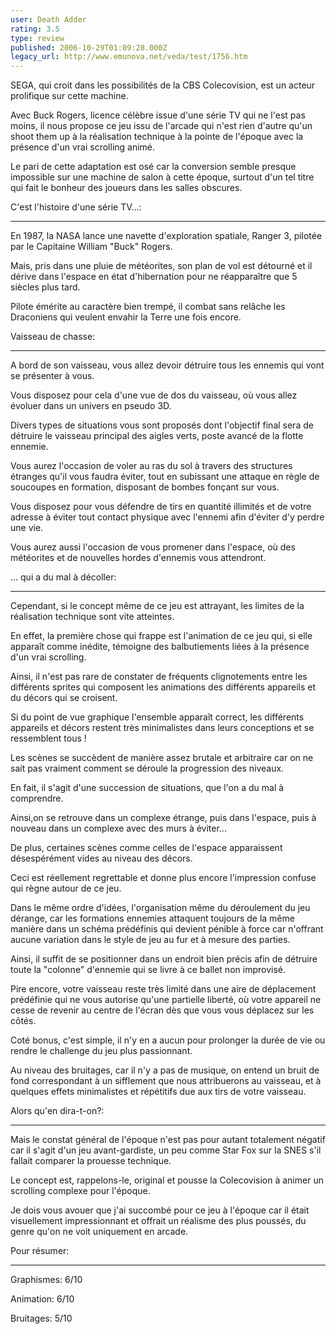 ```yaml
---
user: Death Adder
rating: 3.5
type: review
published: 2006-10-29T01:09:28.000Z
legacy_url: http://www.emunova.net/veda/test/1756.htm
---
```

SEGA, qui croit dans les possibilités de la CBS Colecovision, est un acteur prolifique sur cette machine.  

Avec Buck Rogers, licence célèbre issue d'une série TV qui ne l'est pas moins, il nous propose ce jeu issu de l'arcade qui n'est rien d'autre qu'un shoot them up à la réalisation technique à la pointe de l'époque avec la présence d'un vrai scrolling animé.  

Le pari de cette adaptation est osé car la conversion semble presque impossible sur une machine de salon à cette époque, surtout d'un tel titre qui fait le bonheur des joueurs dans les salles obscures.  

  

  

C'est l'histoire d'une série TV...:  

---------------------------------------  

En 1987, la NASA lance une navette d'exploration spatiale, Ranger 3, pilotée par le Capitaine William "Buck" Rogers.  

Mais, pris dans une pluie de météorites, son plan de vol est détourné et il dérive dans l'espace en état d'hibernation pour ne réapparaître que 5 siècles plus tard.  

Pilote émérite au caractère bien trempé, il combat sans relâche les Draconiens qui veulent envahir la Terre une fois encore.  

  

  

Vaisseau de chasse:  

-------------------------  

A bord de son vaisseau, vous allez devoir détruire tous les ennemis qui vont se présenter à vous.  

Vous disposez pour cela d'une vue de dos du vaisseau, où vous allez évoluer dans un univers en pseudo 3D.  

Divers types de situations vous sont proposés dont l'objectif final sera de détruire le vaisseau principal des aigles verts, poste avancé de la flotte ennemie.  

Vous aurez l'occasion de voler au ras du sol à travers des structures étranges qu'il vous faudra éviter, tout en subissant une attaque en règle de soucoupes en formation, disposant de bombes fonçant sur vous.  

Vous disposez pour vous défendre de tirs en quantité illimités et de votre adresse à éviter tout contact physique avec l'ennemi afin d'éviter d'y perdre une vie.  

Vous aurez aussi l'occasion de vous promener dans l'espace, où des météorites et de nouvelles hordes d'ennemis vous attendront.  

  

  

... qui a du mal à décoller:  

--------------------------------  

Cependant, si le concept même de ce jeu est attrayant, les limites de la réalisation technique sont vite atteintes.  

En effet, la première chose qui frappe est l'animation de ce jeu qui, si elle apparaît comme inédite, témoigne des balbutiements liées à la présence d'un vrai scrolling.  

Ainsi, il n'est pas rare de constater de fréquents clignotements entre les différents sprites qui composent les animations des différents appareils et du décors qui se croisent.  

Si du point de vue graphique l'ensemble apparaît correct, les différents appareils et décors restent très minimalistes dans leurs conceptions et se ressemblent tous !  

Les scènes se succèdent de manière assez brutale et arbitraire car on ne sait pas vraiment comment se déroule la progression des niveaux.  

En fait, il s'agit d'une succession de situations, que l'on a du mal à comprendre.  

Ainsi,on se retrouve dans un complexe étrange, puis dans l'espace, puis à nouveau dans un complexe avec des murs à éviter...  

De plus, certaines scènes comme celles de l'espace apparaissent désespérément vides au niveau des décors.  

Ceci est réellement regrettable et donne plus encore l'impression confuse qui règne autour de ce jeu.  

Dans le même ordre d'idées, l'organisation même du déroulement du jeu dérange, car les formations ennemies attaquent toujours de la même manière dans un schéma prédéfinis qui devient pénible à force car n'offrant aucune variation dans le style de jeu au fur et à mesure des parties.  

Ainsi, il suffit de se positionner dans un endroit bien précis afin de détruire toute la "colonne" d'ennemie qui se livre à ce ballet non improvisé.  

Pire encore, votre vaisseau reste très limité dans une aire de déplacement prédéfinie qui ne vous autorise qu'une partielle liberté, où votre appareil ne cesse de revenir au centre de l'écran dès que vous vous déplacez sur les côtés.  

Coté bonus, c'est simple, il n'y en a aucun pour prolonger la durée de vie ou rendre le challenge du jeu plus passionnant.  

Au niveau des bruitages, car il n'y a pas de musique, on entend un bruit de fond correspondant à un sifflement que nous attribuerons au vaisseau, et à quelques effets minimalistes et répétitifs due aux tirs de votre vaisseau.  

  

  

Alors qu'en dira-t-on?:  

----------------------------  

Mais le constat général de l'époque n'est pas pour autant totalement négatif car il s'agit d'un jeu avant-gardiste, un peu comme Star Fox sur la SNES s'il fallait comparer la prouesse technique.  

Le concept est, rappelons-le, original et pousse la Colecovision à animer un scrolling complexe pour l'époque.  

Je dois vous avouer que j'ai succombé pour ce jeu à l'époque car il était visuellement impressionnant et offrait un réalisme des plus poussés, du genre qu'on ne voit uniquement en arcade.  

  

  

Pour résumer:  

------------------  

Graphismes: 6/10  

Animation: 6/10  

Bruitages: 5/10